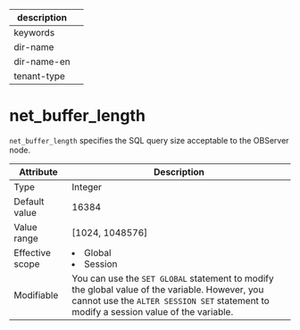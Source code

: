 | description ||
|---|---|
| keywords ||
| dir-name ||
| dir-name-en ||
| tenant-type ||

# net_buffer_length

`net_buffer_length` specifies the SQL query size acceptable to the OBServer node.

| **Attribute** | **Description** |
|--------|------------------------------------------------------------------------------------------------------------|
| Type | Integer |
| Default value | 16384 |
| Value range | \[1024, 1048576\] |
| Effective scope | <li> Global   <li> Session |
| Modifiable | You can use the `SET GLOBAL` statement to modify the global value of the variable. However, you cannot use the `ALTER SESSION SET` statement to modify a session value of the variable.  |
